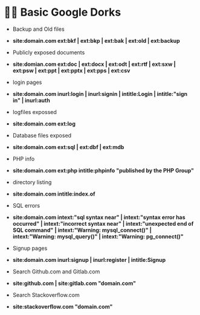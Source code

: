 #  👨‍💻 Basic Google Dorks
- Backup and Old files
-  **site:domain.com ext:bkf | ext:bkp | ext:bak | ext:old | ext:backup**

- Publicly exposed documents 
- **site:domian.com ext:doc | ext:docx | ext:odt | ext:rtf | ext:sxw | ext:psw | ext:ppt | ext:pptx | ext:pps | ext:csv**

- login pages 
- **site:domain.com inurl:login | inurl:signin | intitle:Login | intitle:"sign in" | inurl:auth**

- logfiles expossed 
- **site:domain.com ext:log**

- Database files exposed 
- **site:domain.com ext:sql | ext:dbf | ext:mdb**

-  PHP info 
- **site:domain.com ext:php intitle:phpinfo "published by the PHP Group"**

- directory listing 
- **site:domain.com intitle:index.of**

- SQL errors 
- **site:domain.com intext:"sql syntax near" | intext:"syntax error has occurred" | intext:"incorrect syntax near" | intext:"unexpected end of SQL command" | intext:"Warning: mysql_connect()" | intext:"Warning: mysql_query()" | intext:"Warning: pg_connect()"**

- Signup pages 
- **site:domain.com inurl:signup | inurl:register | intitle:Signup**

- Search Github.com and Gitlab.com 
- **site:github.com | site:gitlab.com "domain.com"**

- Search Stackoverflow.com 
- **site:stackoverflow.com "domain.com"**

